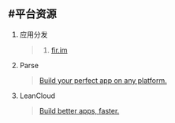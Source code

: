 #平台资源
---
1. 应用分发

	>1. [fir.im](http://fir.im/)

2. Parse

	>[Build your perfect app on any platform.](https://parse.com/)

3. LeanCloud

	>[Build better apps, faster.](https://leancloud.cn/)



